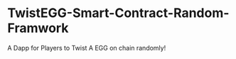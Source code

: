 # TwistEGG-Smart-Contract-Random-Framwork
A Dapp for Players to Twist A EGG on chain randomly!
  
                  